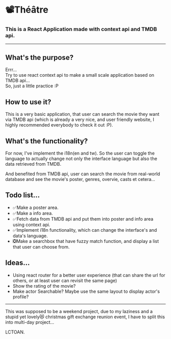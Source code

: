 # 📽️Théâtre

### This is a React Application made with context api and TMDB api.

---

## What's the purpose?

Errr...  
Try to use react context api to make a small scale application based on TMDB api...  
So, just a little practice :P

## How to use it?

This is a very basic application, that user can search the movie they want via TMDB api (which is already a very nice, and user friendly website, I highly recommended everybody to check it out :P).

## What's the functionality?

For now, I've implement the i18n(en and tw). So the user can toggle the language to actually change not only the interface language but also the data retrieved from TMDB.

And benefited from TMDB api, user can search the movie from real-world database and see the movie's poster, genres, overvie, casts et cetera...

## Todo list...

- ✅Make a poster area.
- ✅Make a info area.
- ✅Fetch data from TMDB api and put them into poster and info area using context api.
- ✅Implement i18n functionality, which can change the interface's and data's language.
- ❎Make a searchbox that have fuzzy match function, and display a list that user can choose from.

## Ideas...

- Using react router for a better user experience (that can share the url for others, or at least user can revisit the same page)
- Show the rating of the movie?
- Make actor Searchable? Maybe use the same layout to display actor's profile?

---

This was supposed to be a weekend project, due to my laziness and a stupid yet lovely😻 christmas gift exchange reunion event, I have to split this into multi-day project...

LCTOAN.
